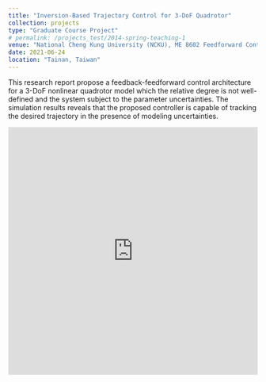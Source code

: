 ```yaml
---
title: "Inversion-Based Trajectory Control for 3-DoF Quadrotor"
collection: projects
type: "Graduate Course Project"
# permalink: /projects_test/2014-spring-teaching-1
venue: "National Cheng Kung University (NCKU), ME 8602 Feedforward Control (Instructor: Szu-Chi Tien)"
date: 2021-06-24
location: "Tainan, Taiwan"
---
```


This research report propose a feedback-feedforward control architecture for a 3-DoF nonlinear quadrotor model which the relative degree is not well-defined and the system subject to the parameter uncertainties. The simulation results reveals that the proposed controller is capable of tracking the desired trajectory in the presence of modeling uncertainties.

<embed src="https://yangrui9501.github.io/files/feedforward_final.pdf" width="100%" height="500px"/>

